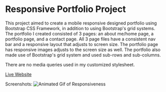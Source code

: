 # Responsive Portfolio Project

This project aimed to create a mobile responsive designed portfolio using Bootstrap CSS Framework, in addition to using Bootstrap's grid systems. The portfolio I created consisted of 3 pages: an about me/home page, a portfolio page, and a contact page. All 3 page files have a consistent nav bar and a responsive layout that adjusts to screen size. The portfolio page has responsive images adjusts to the screen size as well. The portfolio also made use of Bootstrap's grid system and used sub-rows and sub-columns.

There are no media queries used in my customized stylesheet.

[Live Website](https://jonnahmarie.github.io)

Screenshots: 
![Animated Gif of Responsiveness](assets/images/responsive-gif.gif)


